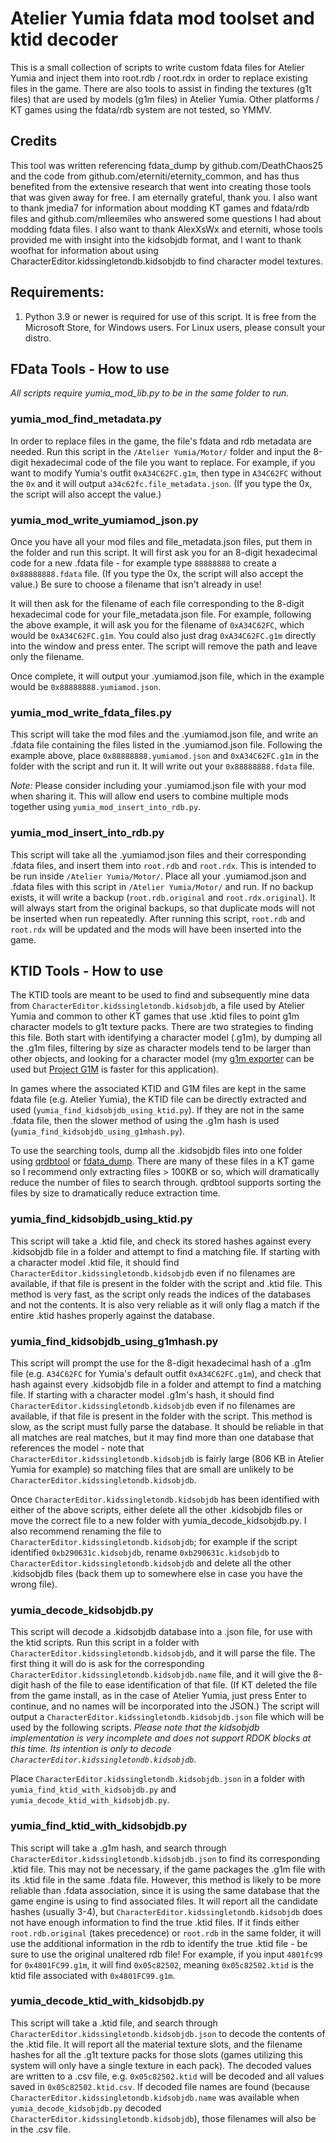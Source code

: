 # Atelier Yumia fdata mod toolset and ktid decoder

This is a small collection of scripts to write custom fdata files for Atelier Yumia and inject them into root.rdb / root.rdx in order to replace existing files in the game.  There are also tools to assist in finding the textures (g1t files) that are used by models (g1m files) in Atelier Yumia.  Other platforms / KT games using the fdata/rdb system are not tested, so YMMV.

## Credits

This tool was written referencing fdata_dump by github.com/DeathChaos25 and the code from github.com/eterniti/eternity_common, and has thus benefited from the extensive research that went into creating those tools that was given away for free.  I am eternally grateful, thank you.  I also want to thank jmedia7 for information about modding KT games and fdata/rdb files and github.com/mlleemiles who answered some questions I had about modding fdata files.  I also want to thank AlexXsWx and eterniti, whose tools provided me with insight into the kidsobjdb format, and I want to thank woofhat for information about using CharacterEditor.kidssingletondb.kidsobjdb to find character model textures.

## Requirements:
1. Python 3.9 or newer is required for use of this script.  It is free from the Microsoft Store, for Windows users.  For Linux users, please consult your distro.

## FData Tools - How to use

*All scripts require yumia_mod_lib.py to be in the same folder to run.*

### yumia_mod_find_metadata.py
In order to replace files in the game, the file's fdata and rdb metadata are needed.  Run this script in the `/Atelier Yumia/Motor/` folder and input the 8-digit hexadecimal code of the file you want to replace.  For example, if you want to modify Yumia's outfit `0xA34C62FC.g1m`, then type in `A34C62FC` without the `0x` and it will output `a34c62fc.file_metadata.json`.  (If you type the 0x, the script will also accept the value.)

### yumia_mod_write_yumiamod_json.py
Once you have all your mod files and file_metadata.json files, put them in the folder and run this script.  It will first ask you for an 8-digit hexadecimal code for a new .fdata file - for example type `88888888` to create a `0x88888888.fdata` file.  (If you type the 0x, the script will also accept the value.)  Be sure to choose a filename that isn't already in use!

It will then ask for the filename of each file corresponding to the 8-digit hexadecimal code for your file_metadata.json file.  For example, following the above example, it will ask you for the filename of `0xA34C62FC`, which would be `0xA34C62FC.g1m`.  You could also just drag `0xA34C62FC.g1m` directly into the window and press enter.  The script will remove the path and leave only the filename.

Once complete, it will output your .yumiamod.json file, which in the example would be `0x88888888.yumiamod.json`.

### yumia_mod_write_fdata_files.py
This script will take the mod files and the .yumiamod.json file, and write an .fdata file containing the files listed in the .yumiamod.json file.  Following the example above, place `0x88888888.yumiamod.json` and `0xA34C62FC.g1m` in the folder with the script and run it.  It will write out your `0x88888888.fdata` file.

*Note:* Please consider including your .yumiamod.json file with your mod when sharing it.  This will allow end users to combine multiple mods together using `yumia_mod_insert_into_rdb.py`.

### yumia_mod_insert_into_rdb.py
This script will take all the .yumiamod.json files and their corresponding .fdata files, and insert them into `root.rdb` and `root.rdx`.  This is intended to be run inside `/Atelier Yumia/Motor/`.  Place all your .yumiamod.json and .fdata files with this script in `/Atelier Yumia/Motor/` and run.  If no backup exists, it will write a backup (`root.rdb.original` and `root.rdx.original`).  It will always start from the original backups, so that duplicate mods will not be inserted when run repeatedly.  After running this script, `root.rdb` and `root.rdx` will be updated and the mods will have been inserted into the game.

## KTID Tools - How to use

The KTID tools are meant to be used to find and subsequently mine data from `CharacterEditor.kidssingletondb.kidsobjdb`, a file used by Atelier Yumia and common to other KT games that use .ktid files to point g1m character models to g1t texture packs.  There are two strategies to finding this file.  Both start with identifying a character model (.g1m), by dumping all the .g1m files, filtering by size as character models tend to be larger than other objects, and looking for a character model (my [g1m exporter](https://github.com/eArmada8/gust_stuff) can be used but [Project G1M](https://github.com/Joschuka/Project-G1M) is faster for this application).

In games where the associated KTID and G1M files are kept in the same fdata file (e.g. Atelier Yumia), the KTID file can be directly extracted and used (`yumia_find_kidsobjdb_using_ktid.py`).  If they are not in the same .fdata file, then the slower method of using the .g1m hash is used (`yumia_find_kidsobjdb_using_g1mhash.py`).

To use the searching tools, dump all the .kidsobjdb files into one folder using [qrdbtool](https://github.com/eterniti/qrdbtool) or [fdata_dump](https://github.com/DeathChaos25/fdata_dump).  There are many of these files in a KT game so I recommend only extracting files > 100KB or so, which will dramatically reduce the number of files to search through.  qrdbtool supports sorting the files by size to dramatically reduce extraction time.

### yumia_find_kidsobjdb_using_ktid.py
This script will take a .ktid file, and check its stored hashes against every .kidsobjdb file in a folder and attempt to find a matching file.  If starting with a character model .ktid file, it should find `CharacterEditor.kidssingletondb.kidsobjdb` even if no filenames are available, if that file is present in the folder with the script and .ktid file.  This method is very fast, as the script only reads the indices of the databases and not the contents.  It is also very reliable as it will only flag a match if the entire .ktid hashes properly against the database.

### yumia_find_kidsobjdb_using_g1mhash.py
This script will prompt the use for the 8-digit hexadecimal hash of a .g1m file (e.g. `A34C62FC` for Yumia's default outfit `0xA34C62FC.g1m`), and check that hash against every .kidsobjdb file in a folder and attempt to find a matching file.  If starting with a character model .g1m's hash, it should find `CharacterEditor.kidssingletondb.kidsobjdb` even if no filenames are available, if that file is present in the folder with the script.  This method is slow, as the script must fully parse the database.  It should be reliable in that all matches are real matches, but it may find more than one database that references the model - note that `CharacterEditor.kidssingletondb.kidsobjdb` is fairly large (806 KB in Atelier Yumia for example) so matching files that are small are unlikely to be `CharacterEditor.kidssingletondb.kidsobjdb`.

Once `CharacterEditor.kidssingletondb.kidsobjdb` has been identified with either of the above scripts, either delete all the other .kidsobjdb files or move the correct file to a new folder with yumia_decode_kidsobjdb.py.  I also recommend renaming the file to `CharacterEditor.kidssingletondb.kidsobjdb`; for example if the script identified `0xb290631c.kidsobjdb`, rename `0xb290631c.kidsobjdb` to `CharacterEditor.kidssingletondb.kidsobjdb` and delete all the other .kidsobjdb files (back them up to somewhere else in case you have the wrong file).

### yumia_decode_kidsobjdb.py
This script will decode a .kidsobjdb database into a .json file, for use with the ktid scripts.  Run this script in a folder with `CharacterEditor.kidssingletondb.kidsobjdb`, and it will parse the file.  The first thing it will do is ask for the corresponding `CharacterEditor.kidssingletondb.kidsobjdb.name` file, and it will give the 8-digit hash of the file to ease identification of that file.  (If KT deleted the file from the game install, as in the case of Atelier Yumia, just press Enter to continue, and no names will be incorporated into the JSON.)  The script will output a `CharacterEditor.kidssingletondb.kidsobjdb.json` file which will be used by the following scripts.  *Please note that the kidsobjdb implementation is very incomplete and does not support RDOK blocks at this time.  Its intention is only to decode `CharacterEditor.kidssingletondb.kidsobjdb`.*

Place `CharacterEditor.kidssingletondb.kidsobjdb.json` in a folder with `yumia_find_ktid_with_kidsobjdb.py` and `yumia_decode_ktid_with_kidsobjdb.py`.

### yumia_find_ktid_with_kidsobjdb.py
This script will take a .g1m hash, and search through `CharacterEditor.kidssingletondb.kidsobjdb.json` to find its corresponding .ktid file.  This may not be necessary, if the game packages the .g1m file with its .ktid file in the same .fdata file.  However, this method is likely to be more reliable than .fdata association, since it is using the same database that the game engine is using to find associated files.  It will report all the candidate hashes (usually 3-4), but `CharacterEditor.kidssingletondb.kidsobjdb` does not have enough information to find the true .ktid files.  If it finds either `root.rdb.original` (takes precedence) or `root.rdb` in the same folder, it will use the additional information in the rdb to identify the true .ktid file - be sure to use the original unaltered rdb file!  For example, if you input `4801fc99` for `0x4801FC99.g1m`, it will find `0x05c82502`, meaning `0x05c82502.ktid` is the ktid file associated with `0x4801FC99.g1m`.

### yumia_decode_ktid_with_kidsobjdb.py
This script will take a .ktid file, and search through `CharacterEditor.kidssingletondb.kidsobjdb.json` to decode the contents of the .ktid file.  It will report all the material texture slots, and the filename hashes for all the .g1t texture packs for those slots  (games utilizing this system will only have a single texture in each pack).  The decoded values are written to a .csv file, e.g. `0x05c82502.ktid` will be decoded and all values saved in `0x05c82502.ktid.csv`.  If decoded file names are found (because `CharacterEditor.kidssingletondb.kidsobjdb.name` was available when `yumia_decode_kidsobjdb.py` decoded `CharacterEditor.kidssingletondb.kidsobjdb`), those filenames will also be in the .csv file.
